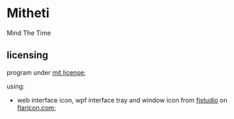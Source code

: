 # Mitheti

Mind The Time

## licensing

program under [mit license](./license);

using:

- web interface icon, wpf interface tray and window icon from [fjstudio](https://www.flaticon.com/authors/fjstudio)
  on [flaricon.com](https://www.flaticon.com/);
